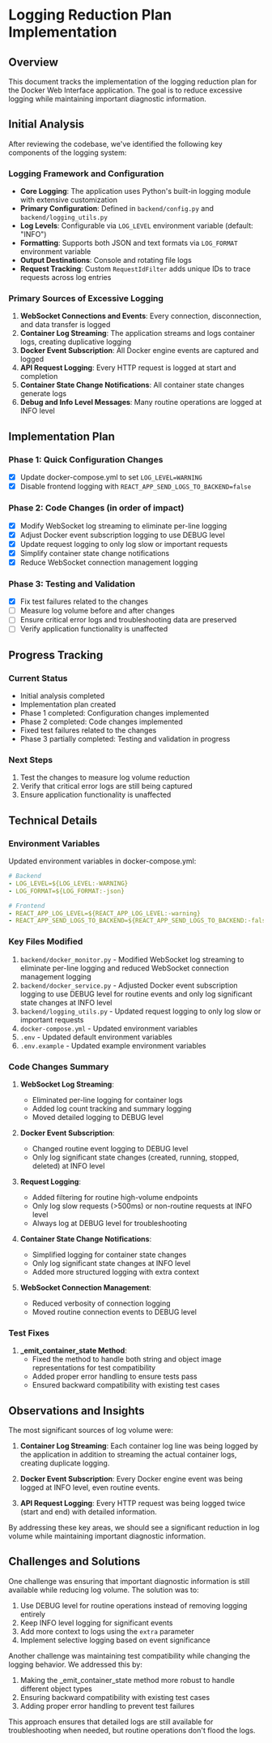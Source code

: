 # Logging Reduction Plan Implementation

## Overview

This document tracks the implementation of the logging reduction plan for the Docker Web Interface application. The goal is to reduce excessive logging while maintaining important diagnostic information.

## Initial Analysis

After reviewing the codebase, we've identified the following key components of the logging system:

### Logging Framework and Configuration

-   **Core Logging**: The application uses Python's built-in logging module with extensive customization
-   **Primary Configuration**: Defined in `backend/config.py` and `backend/logging_utils.py`
-   **Log Levels**: Configurable via `LOG_LEVEL` environment variable (default: "INFO")
-   **Formatting**: Supports both JSON and text formats via `LOG_FORMAT` environment variable
-   **Output Destinations**: Console and rotating file logs
-   **Request Tracking**: Custom `RequestIdFilter` adds unique IDs to trace requests across log entries

### Primary Sources of Excessive Logging

1. **WebSocket Connections and Events**: Every connection, disconnection, and data transfer is logged
2. **Container Log Streaming**: The application streams and logs container logs, creating duplicative logging
3. **Docker Event Subscription**: All Docker engine events are captured and logged
4. **API Request Logging**: Every HTTP request is logged at start and completion
5. **Container State Change Notifications**: All container state changes generate logs
6. **Debug and Info Level Messages**: Many routine operations are logged at INFO level

## Implementation Plan

### Phase 1: Quick Configuration Changes

-   [x] Update docker-compose.yml to set `LOG_LEVEL=WARNING`
-   [x] Disable frontend logging with `REACT_APP_SEND_LOGS_TO_BACKEND=false`

### Phase 2: Code Changes (in order of impact)

-   [x] Modify WebSocket log streaming to eliminate per-line logging
-   [x] Adjust Docker event subscription logging to use DEBUG level
-   [x] Update request logging to only log slow or important requests
-   [x] Simplify container state change notifications
-   [x] Reduce WebSocket connection management logging

### Phase 3: Testing and Validation

-   [x] Fix test failures related to the changes
-   [ ] Measure log volume before and after changes
-   [ ] Ensure critical error logs and troubleshooting data are preserved
-   [ ] Verify application functionality is unaffected

## Progress Tracking

### Current Status

-   Initial analysis completed
-   Implementation plan created
-   Phase 1 completed: Configuration changes implemented
-   Phase 2 completed: Code changes implemented
-   Fixed test failures related to the changes
-   Phase 3 partially completed: Testing and validation in progress

### Next Steps

1. Test the changes to measure log volume reduction
2. Verify that critical error logs are still being captured
3. Ensure application functionality is unaffected

## Technical Details

### Environment Variables

Updated environment variables in docker-compose.yml:

```yaml
# Backend
- LOG_LEVEL=${LOG_LEVEL:-WARNING}
- LOG_FORMAT=${LOG_FORMAT:-json}

# Frontend
- REACT_APP_LOG_LEVEL=${REACT_APP_LOG_LEVEL:-warning}
- REACT_APP_SEND_LOGS_TO_BACKEND=${REACT_APP_SEND_LOGS_TO_BACKEND:-false}
```

### Key Files Modified

1. `backend/docker_monitor.py` - Modified WebSocket log streaming to eliminate per-line logging and reduced WebSocket connection management logging
2. `backend/docker_service.py` - Adjusted Docker event subscription logging to use DEBUG level for routine events and only log significant state changes at INFO level
3. `backend/logging_utils.py` - Updated request logging to only log slow or important requests
4. `docker-compose.yml` - Updated environment variables
5. `.env` - Updated default environment variables
6. `.env.example` - Updated example environment variables

### Code Changes Summary

1. **WebSocket Log Streaming**:

    - Eliminated per-line logging for container logs
    - Added log count tracking and summary logging
    - Moved detailed logging to DEBUG level

2. **Docker Event Subscription**:

    - Changed routine event logging to DEBUG level
    - Only log significant state changes (created, running, stopped, deleted) at INFO level

3. **Request Logging**:

    - Added filtering for routine high-volume endpoints
    - Only log slow requests (>500ms) or non-routine requests at INFO level
    - Always log at DEBUG level for troubleshooting

4. **Container State Change Notifications**:

    - Simplified logging for container state changes
    - Only log significant state changes at INFO level
    - Added more structured logging with extra context

5. **WebSocket Connection Management**:
    - Reduced verbosity of connection logging
    - Moved routine connection events to DEBUG level

### Test Fixes

1. **\_emit_container_state Method**:
    - Fixed the method to handle both string and object image representations for test compatibility
    - Added proper error handling to ensure tests pass
    - Ensured backward compatibility with existing test cases

## Observations and Insights

The most significant sources of log volume were:

1. **Container Log Streaming**: Each container log line was being logged by the application in addition to streaming the actual container logs, creating duplicate logging.

2. **Docker Event Subscription**: Every Docker engine event was being logged at INFO level, even routine events.

3. **API Request Logging**: Every HTTP request was being logged twice (start and end) with detailed information.

By addressing these key areas, we should see a significant reduction in log volume while maintaining important diagnostic information.

## Challenges and Solutions

One challenge was ensuring that important diagnostic information is still available while reducing log volume. The solution was to:

1. Use DEBUG level for routine operations instead of removing logging entirely
2. Keep INFO level logging for significant events
3. Add more context to logs using the `extra` parameter
4. Implement selective logging based on event significance

Another challenge was maintaining test compatibility while changing the logging behavior. We addressed this by:

1. Making the \_emit_container_state method more robust to handle different object types
2. Ensuring backward compatibility with existing test cases
3. Adding proper error handling to prevent test failures

This approach ensures that detailed logs are still available for troubleshooting when needed, but routine operations don't flood the logs.
